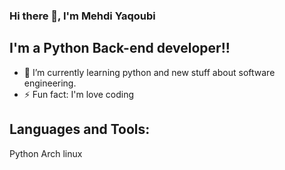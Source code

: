 ### Hi there 👋, I'm Mehdi Yaqoubi
## I'm a Python Back-end developer!!

<!--
**MehdiYaqoubi/MehdiYaqoubi** is a ✨ _special_ ✨ repository because its `README.md` (this file) appears on your GitHub profile.
- 🔭 I’m currently working on ...
- 🤔 I’m looking for help with ...
- 💬 Ask me about ...
- 📫 How to reach me: ...
- 😄 Pronouns: ...
- 👯  I’m looking to collaborate with other programmers.
-->


- 🌱 I’m currently learning python and new stuff about software engineering.
- ⚡ Fun fact: I'm love coding
## Languages and Tools:
Python Arch linux 
